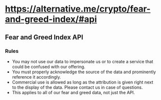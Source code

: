 # https://alternative.me/crypto/fear-and-greed-index/#api

## Fear and Greed Index API

### Rules

- You may not use our data to impersonate us or to create a service that could be confused with our offering.
- You must properly acknowledge the source of the data and prominently reference it accordingly.
- Commercial use is allowed as long as the attribution is given right next to the display of the data. Please contact us in case of questions.
- This applies to all of our fear and greed data, not just the API.
